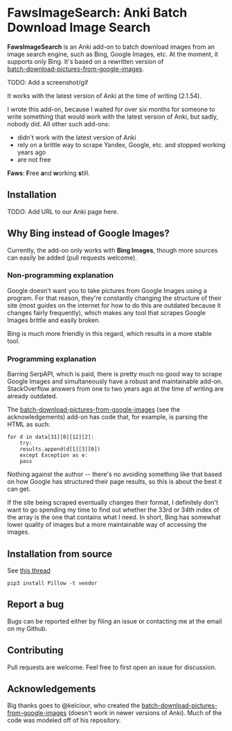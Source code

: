# FawsImageSearch: Anki Batch Download Image Search

**FawsImageSearch** is an Anki add-on to batch download images from an image search engine, such as Bing,
Google Images, etc. At the moment, it supports only Bing. It's based on a rewritten version of  
[batch-download-pictures-from-google-images](https://github.com/kelciour/batch-download-pictures-from-google-images).

TODO: Add a screenshot/gif

It works with the latest version of Anki at the time of writing
(2.1.54).

I wrote this add-on, because I waited for over six months for someone to
write something that would work with the latest version of Anki, but sadly,
nobody did. All other such add-ons:
* didn't work with the latest version of Anki
* rely on a brittle way to scrape Yandex, Google, etc. and stopped working years
    ago
* are not free

**Faws**: **F**ree **a**nd **w**orking **s**till.
 
## Installation
TODO: Add URL to our Anki page here.

## Why Bing instead of Google Images?
Currently, the add-on only works with **Bing Images**, though more
sources can easily be added (pull requests welcome).

### Non-programming explanation
Google doesn't want you to take pictures from Google Images using a program. For that reason, they're
constantly changing the structure of their site (most guides on the internet for
how to do this are outdated because it changes fairly frequently), which makes
any tool that scrapes Google Images brittle and easily broken.

Bing is much more friendly in this regard, which results in a more stable tool.

### Programming explanation
Barring SerpAPI, which is paid, there is pretty much no good way to scrape Google Images and
simultaneously have a robust and maintainable add-on. StackOverflow answers from one to two years ago at the time of writing are already outdated.

The [batch-download-pictures-from-google-images](https://github.com/kelciour/batch-download-pictures-from-google-images) (see the acknowledgements) add-on has code that, for example, is parsing the HTML as such:
```
for d in data[31][0][12][2]:
    try:
	results.append(d[1][3][0])
    except Exception as e:
	pass
```

Nothing against the author -- there's no avoiding something like that based on how Google has structured their page results, so this is about the best it can get. 

If the site being scraped eventually changes their format, I definitely don't want to go spending my time to find out whether the 33rd or 34th index of the array is the one that contains what I need. In short, Bing has somewhat lower quality of images but a more maintainable way of accessing the images.

## Installation from source

See [this
thread](https://forums.ankiweb.net/t/add-support-for-dependencies-in-addons/24302/2)

```
pip3 install Pillow -t vendor
```

## Report a bug
Bugs can be reported either by filing an issue or contacting me at the email on my Github.

## Contributing
Pull requests are welcome. Feel free to first open an issue for discussion.

## Acknowledgements
Big thanks goes to @kelciour, who created the
[batch-download-pictures-from-google-images](https://github.com/kelciour/batch-download-pictures-from-google-images)
(doesn't work in newer versions of Anki). Much of the code was modeled off of
his repository.


